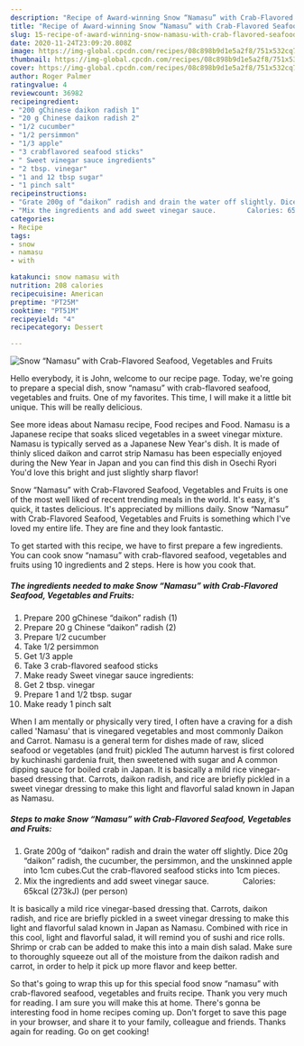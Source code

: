 ```yaml
---
description: "Recipe of Award-winning Snow “Namasu” with Crab-Flavored Seafood, Vegetables and Fruits"
title: "Recipe of Award-winning Snow “Namasu” with Crab-Flavored Seafood, Vegetables and Fruits"
slug: 15-recipe-of-award-winning-snow-namasu-with-crab-flavored-seafood-vegetables-and-fruits
date: 2020-11-24T23:09:20.808Z
image: https://img-global.cpcdn.com/recipes/08c898b9d1e5a2f8/751x532cq70/snow-namasu-with-crab-flavored-seafood-vegetables-and-fruits-recipe-main-photo.jpg
thumbnail: https://img-global.cpcdn.com/recipes/08c898b9d1e5a2f8/751x532cq70/snow-namasu-with-crab-flavored-seafood-vegetables-and-fruits-recipe-main-photo.jpg
cover: https://img-global.cpcdn.com/recipes/08c898b9d1e5a2f8/751x532cq70/snow-namasu-with-crab-flavored-seafood-vegetables-and-fruits-recipe-main-photo.jpg
author: Roger Palmer
ratingvalue: 4
reviewcount: 36982
recipeingredient:
- "200 gChinese daikon radish 1"
- "20 g Chinese daikon radish 2"
- "1/2 cucumber"
- "1/2 persimmon"
- "1/3 apple"
- "3 crabflavored seafood sticks"
- " Sweet vinegar sauce ingredients"
- "2 tbsp. vinegar"
- "1 and 12 tbsp sugar"
- "1 pinch salt"
recipeinstructions:
- "Grate 200g of “daikon” radish and drain the water off slightly. Dice 20g “daikon” radish, the cucumber, the persimmon, and the unskinned apple into 1cm cubes.Cut the crab-flavored seafood sticks into 1cm pieces."
- "Mix the ingredients and add sweet vinegar sauce.　　　　 Calories: 65kcal (273kJ) (per person)"
categories:
- Recipe
tags:
- snow
- namasu
- with

katakunci: snow namasu with 
nutrition: 208 calories
recipecuisine: American
preptime: "PT25M"
cooktime: "PT51M"
recipeyield: "4"
recipecategory: Dessert

---
```



![Snow “Namasu” with Crab-Flavored Seafood, Vegetables and Fruits](https://img-global.cpcdn.com/recipes/08c898b9d1e5a2f8/751x532cq70/snow-namasu-with-crab-flavored-seafood-vegetables-and-fruits-recipe-main-photo.jpg)

Hello everybody, it is John, welcome to our recipe page. Today, we're going to prepare a special dish, snow “namasu” with crab-flavored seafood, vegetables and fruits. One of my favorites. This time, I will make it a little bit unique. This will be really delicious.

See more ideas about Namasu recipe, Food recipes and Food. Namasu is a Japanese recipe that soaks sliced vegetables in a sweet vinegar mixture. Namasu is typically served as a Japanese New Year&#39;s dish. It is made of thinly sliced daikon and carrot strip Namasu has been especially enjoyed during the New Year in Japan and you can find this dish in Osechi Ryori You&#39;d love this bright and just slightly sharp flavor!

Snow “Namasu” with Crab-Flavored Seafood, Vegetables and Fruits is one of the most well liked of recent trending meals in the world. It's easy, it's quick, it tastes delicious. It's appreciated by millions daily. Snow “Namasu” with Crab-Flavored Seafood, Vegetables and Fruits is something which I've loved my entire life. They are fine and they look fantastic.


To get started with this recipe, we have to first prepare a few ingredients. You can cook snow “namasu” with crab-flavored seafood, vegetables and fruits using 10 ingredients and 2 steps. Here is how you cook that.

<!--inarticleads1-->

##### The ingredients needed to make Snow “Namasu” with Crab-Flavored Seafood, Vegetables and Fruits:

1. Prepare 200 gChinese “daikon” radish (1)
1. Prepare 20 g Chinese “daikon” radish (2)
1. Prepare 1/2 cucumber
1. Take 1/2 persimmon
1. Get 1/3 apple
1. Take 3 crab-flavored seafood sticks
1. Make ready  Sweet vinegar sauce ingredients:
1. Get 2 tbsp. vinegar
1. Prepare 1 and 1/2 tbsp. sugar
1. Make ready 1 pinch salt


When I am mentally or physically very tired, I often have a craving for a dish called &#39;Namasu&#39; that is vinegared vegetables and most commonly Daikon and Carrot. Namasu is a general term for dishes made of raw, sliced seafood or vegetables (and fruit) pickled The autumn harvest is first colored by kuchinashi gardenia fruit, then sweetened with sugar and A common dipping sauce for boiled crab in Japan. It is basically a mild rice vinegar-based dressing that. Carrots, daikon radish, and rice are briefly pickled in a sweet vinegar dressing to make this light and flavorful salad known in Japan as Namasu. 

<!--inarticleads2-->

##### Steps to make Snow “Namasu” with Crab-Flavored Seafood, Vegetables and Fruits:

1. Grate 200g of “daikon” radish and drain the water off slightly. Dice 20g “daikon” radish, the cucumber, the persimmon, and the unskinned apple into 1cm cubes.Cut the crab-flavored seafood sticks into 1cm pieces.
1. Mix the ingredients and add sweet vinegar sauce.　　　　 Calories: 65kcal (273kJ) (per person)


It is basically a mild rice vinegar-based dressing that. Carrots, daikon radish, and rice are briefly pickled in a sweet vinegar dressing to make this light and flavorful salad known in Japan as Namasu. Combined with rice in this cool, light and flavorful salad, it will remind you of sushi and rice rolls. Shrimp or crab can be added to make this into a main dish salad. Make sure to thoroughly squeeze out all of the moisture from the daikon radish and carrot, in order to help it pick up more flavor and keep better. 

So that's going to wrap this up for this special food snow “namasu” with crab-flavored seafood, vegetables and fruits recipe. Thank you very much for reading. I am sure you will make this at home. There's gonna be interesting food in home recipes coming up. Don't forget to save this page in your browser, and share it to your family, colleague and friends. Thanks again for reading. Go on get cooking!
